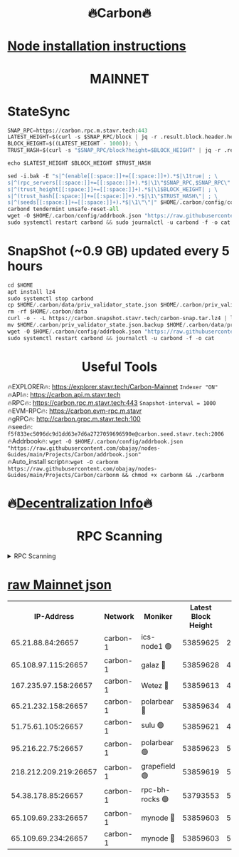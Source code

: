 <h1 align="center"> 🔥Carbon🔥</h1>

[Node installation instructions](https://github.com/obajay/nodes-Guides/tree/main/Projects/Carbon)
=
<h1 align="center"> MAINNET</h1>

# StateSync
```python
SNAP_RPC=https://carbon.rpc.m.stavr.tech:443
LATEST_HEIGHT=$(curl -s $SNAP_RPC/block | jq -r .result.block.header.height); \
BLOCK_HEIGHT=$((LATEST_HEIGHT - 1000)); \
TRUST_HASH=$(curl -s "$SNAP_RPC/block?height=$BLOCK_HEIGHT" | jq -r .result.block_id.hash)

echo $LATEST_HEIGHT $BLOCK_HEIGHT $TRUST_HASH

sed -i.bak -E "s|^(enable[[:space:]]+=[[:space:]]+).*$|\1true| ; \
s|^(rpc_servers[[:space:]]+=[[:space:]]+).*$|\1\"$SNAP_RPC,$SNAP_RPC\"| ; \
s|^(trust_height[[:space:]]+=[[:space:]]+).*$|\1$BLOCK_HEIGHT| ; \
s|^(trust_hash[[:space:]]+=[[:space:]]+).*$|\1\"$TRUST_HASH\"| ; \
s|^(seeds[[:space:]]+=[[:space:]]+).*$|\1\"\"|" $HOME/.carbon/config/config.toml
carbond tendermint unsafe-reset-all
wget -O $HOME/.carbon/config/addrbook.json "https://raw.githubusercontent.com/obajay/nodes-Guides/main/Projects/Carbon/addrbook.json"
sudo systemctl restart carbond && sudo journalctl -u carbond -f -o cat
```
# SnapShot (~0.9 GB) updated every 5 hours
```python
cd $HOME
apt install lz4
sudo systemctl stop carbond
cp $HOME/.carbon/data/priv_validator_state.json $HOME/.carbon/priv_validator_state.json.backup
rm -rf $HOME/.carbon/data
curl -o - -L https://carbon.snapshot.stavr.tech/carbon-snap.tar.lz4 | lz4 -c -d - | tar -x -C $HOME/.carbon --strip-components 2
mv $HOME/.carbon/priv_validator_state.json.backup $HOME/.carbon/data/priv_validator_state.json
wget -O $HOME/.carbon/config/addrbook.json "https://raw.githubusercontent.com/obajay/nodes-Guides/main/Projects/Carbon/addrbook.json"
sudo systemctl restart carbond && journalctl -u carbond -f -o cat
```

 <h1 align="center"> Useful Tools</h1>

🔥EXPLORER🔥:     https://explorer.stavr.tech/Carbon-Mainnet        `Indexer "ON"` \
🔥API🔥:          https://carbon.api.m.stavr.tech \
🔥RPC🔥:          https://carbon.rpc.m.stavr.tech:443              `Snapshot-interval = 1000` \
🔥EVM-RPC🔥:      https://carbon.evm-rpc.m.stavr \
🔥gRPC🔥:         http://carbon.grpc.m.stavr.tech:100 \
🔥seed🔥:      `f5f833ec5096dc9d1dd63e7d6a2727059696590e@carbon.seed.stavr.tech:2006` \
🔥Addrbook🔥:  `wget -O $HOME/.carbon/config/addrbook.json "https://raw.githubusercontent.com/obajay/nodes-Guides/main/Projects/Carbon/addrbook.json"` \
🔥Auto_install script🔥:`wget -O carbonm https://raw.githubusercontent.com/obajay/nodes-Guides/main/Projects/Carbon/carbonm && chmod +x carbonm && ./carbonm`

🔥[Decentralization Info](https://github.com/obajay/StateSync-snapshots/tree/main/Projects/Carbon/Decentralization)🔥
=
<h1 align="center"> RPC Scanning</h1>

<details>
<summary>RPC Scanning</summary>

<h2 align="center"> We scan nodes in real time every 4 hours. And we provide the final result of RPC endpoints.
We cannot influence the operation of these nodes in any way. </h2>


```python
If Voting Power is higher than 0 --> then the Node is a validator of the network and may be subject to attack and be a potential threat to the chain.
```
```python
We marked such validators with a red symbol
```

</details>

[raw Mainnet json](https://rpc-check.carbonm.stavr.tech/carbonm/rpc-carbonm-result.json)
=


<table><tr><th>IP-Address</th><th>Network</th><th>Moniker</th><th>Latest Block Height</th><th>Earliest Block Height</th><th>Catching Up</th><th>Tx Index</th><th>Voting Power</th><th>Scan Time</th></tr><tr><td>65.21.88.84:26657</td><td>carbon-1</td><td>ics-node1 🟢</td><td>53859625</td><td>21164241</td><td>False</td><td>off</td><td>0</td><td>2024-02-19T05:13:57.114847665UTC</td></tr><tr><td>65.108.97.115:26657</td><td>carbon-1</td><td>galaz 🔴</td><td>53859628</td><td>47374001</td><td>False</td><td>on</td><td>11243028319</td><td>2024-02-19T05:14:07.750659068UTC</td></tr><tr><td>167.235.97.158:26657</td><td>carbon-1</td><td>Wetez 🔴</td><td>53859613</td><td>48067570</td><td>False</td><td>on</td><td>1349036928</td><td>2024-02-19T05:13:36.089612276UTC</td></tr><tr><td>65.21.232.158:26657</td><td>carbon-1</td><td>polarbear 🔴</td><td>53859634</td><td>48126001</td><td>False</td><td>on</td><td>10465012223</td><td>2024-02-19T05:14:18.336354515UTC</td></tr><tr><td>51.75.61.105:26657</td><td>carbon-1</td><td>sulu 🟢</td><td>53859621</td><td>48742001</td><td>False</td><td>on</td><td>0</td><td>2024-02-19T05:13:50.244648037UTC</td></tr><tr><td>95.216.22.75:26657</td><td>carbon-1</td><td>polarbear 🟢</td><td>53859623</td><td>52338001</td><td>False</td><td>on</td><td>0</td><td>2024-02-19T05:13:54.645592287UTC</td></tr><tr><td>218.212.209.219:26657</td><td>carbon-1</td><td>grapefield 🟢</td><td>53859619</td><td>52371001</td><td>False</td><td>on</td><td>0</td><td>2024-02-19T05:13:47.796242778UTC</td></tr><tr><td>54.38.178.85:26657</td><td>carbon-1</td><td>rpc-bh-rocks 🟢</td><td>53793553</td><td>53130001</td><td>False</td><td>on</td><td>0</td><td>2024-02-19T05:14:22.748050738UTC</td></tr><tr><td>65.109.69.233:26657</td><td>carbon-1</td><td>mynode 🔴</td><td>53859603</td><td>53160001</td><td>False</td><td>off</td><td>8761027099</td><td>2024-02-19T05:13:19.136815574UTC</td></tr><tr><td>65.109.69.234:26657</td><td>carbon-1</td><td>mynode 🔴</td><td>53859603</td><td>53160001</td><td>False</td><td>off</td><td>12819141161</td><td>2024-02-19T05:13:19.456888962UTC</td></tr></table>
